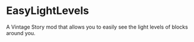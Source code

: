 # EasyLightLevels
A Vintage Story mod that allows you to easily see the light levels of blocks around you.
